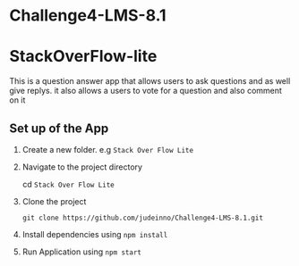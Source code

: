 # Challenge4-LMS-8.1

# StackOverFlow-lite

This is a question answer app that allows users to ask questions and as well give replys.
it also allows a users to vote for a question and also comment on it


## Set up of the App

1. Create a new folder. e.g `Stack Over Flow Lite`

2. Navigate to the project directory

   cd `Stack Over Flow Lite`

3. Clone the project

   `git clone https://github.com/judeinno/Challenge4-LMS-8.1.git`

4. Install dependencies using `npm install`

5. Run Application using `npm start`